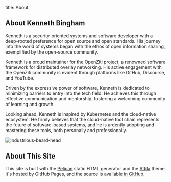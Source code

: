 title: About

## About Kenneth Bingham

Kenneth is a security-oriented systems and software developer with a deep-rooted preference for open source and open standards. His journey into the world of systems began with the ethos of open information sharing, exemplified by the open-source community.

Kenneth is a proud maintainer for the OpenZiti project, a renowned software framework for distributed overlay networking. His active engagement with the OpenZiti community is evident through platforms like GitHub, Discourse, and YouTube.

Driven by the expressive power of software, Kenneth is dedicated to minimizing barriers to entry into the tech field. He achieves this through effective communication and mentorship, fostering a welcoming community of learning and growth. 

Looking ahead, Kenneth is inspired by Kubernetes and the cloud-native ecosystem. He firmly believes that the cloud-native tool chain represents the future of software-based systems, and he is ardently adopting and mastering these tools, both personally and professionally.

![industrious-beard-head](https://github.com/qrkourier/qrkourier.github.io/assets/1434400/bf9bfece-14e4-4b53-a7bb-ce464855fd04)

## About This Site

This site is built with the [Pelican](https://getpelican.com/) static HTML generator and the [Attila](https://github.com/arulrajnet/attila) theme. It's hosted by GitHub Pages, and the source is available [in GitHub](https://github.com/qrkourier/qrkourier.github.io).
